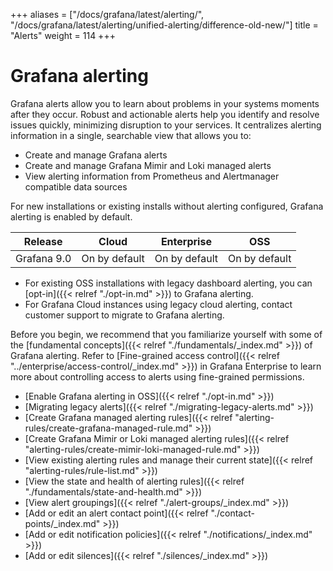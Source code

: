 +++
aliases = ["/docs/grafana/latest/alerting/", "/docs/grafana/latest/alerting/unified-alerting/difference-old-new/"]
title = "Alerts"
weight = 114
+++

# Grafana alerting

Grafana alerts allow you to learn about problems in your systems moments after they occur. Robust and actionable alerts help you identify and resolve issues quickly, minimizing disruption to your services. It centralizes alerting information in a single, searchable view that allows you to:

- Create and manage Grafana alerts
- Create and manage Grafana Mimir and Loki managed alerts
- View alerting information from Prometheus and Alertmanager compatible data sources

For new installations or existing installs without alerting configured, Grafana alerting is enabled by default.

| Release     | Cloud         | Enterprise    | OSS           |
| ----------- | ------------- | ------------- | ------------- |
| Grafana 9.0 | On by default | On by default | On by default |

- For existing OSS installations with legacy dashboard alerting, you can [opt-in]({{< relref "./opt-in.md" >}}) to Grafana alerting.
- For Grafana Cloud instances using legacy cloud alerting, contact customer support to migrate to Grafana alerting.

Before you begin, we recommend that you familiarize yourself with some of the [fundamental concepts]({{< relref "./fundamentals/_index.md" >}}) of Grafana alerting. Refer to [Fine-grained access control]({{< relref "../enterprise/access-control/_index.md" >}}) in Grafana Enterprise to learn more about controlling access to alerts using fine-grained permissions.

- [Enable Grafana alerting in OSS]({{< relref "./opt-in.md" >}})
- [Migrating legacy alerts]({{< relref "./migrating-legacy-alerts.md" >}})
- [Create Grafana managed alerting rules]({{< relref "alerting-rules/create-grafana-managed-rule.md" >}})
- [Create Grafana Mimir or Loki managed alerting rules]({{< relref "alerting-rules/create-mimir-loki-managed-rule.md" >}})
- [View existing alerting rules and manage their current state]({{< relref "alerting-rules/rule-list.md" >}})
- [View the state and health of alerting rules]({{< relref "./fundamentals/state-and-health.md" >}})
- [View alert groupings]({{< relref "./alert-groups/_index.md" >}})
- [Add or edit an alert contact point]({{< relref "./contact-points/_index.md" >}})
- [Add or edit notification policies]({{< relref "./notifications/_index.md" >}})
- [Add or edit silences]({{< relref "./silences/_index.md" >}})
